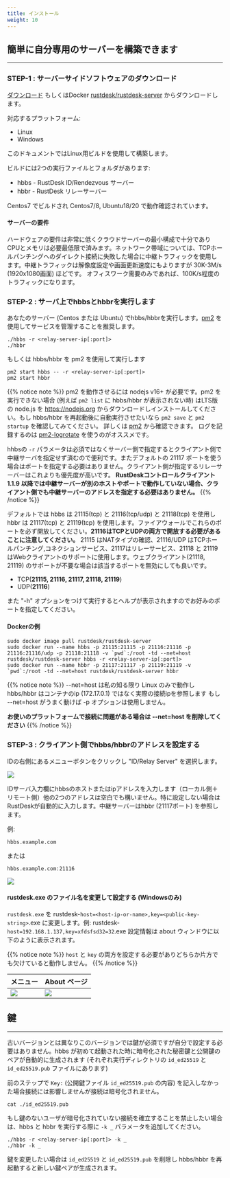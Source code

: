```yaml
---
title: インストール
weight: 10
---
```


## 簡単に自分専用のサーバーを構築できます
-----------

### STEP-1 : サーバーサイドソフトウェアのダウンロード

[ダウンロード](https://github.com/rustdesk/rustdesk-server/) もしくはDocker [rustdesk/rustdesk-server](https://hub.docker.com/r/rustdesk/rustdesk-server/tags) からダウンロードします。

対応するプラットフォーム:
  - Linux
  - Windows

このドキュメントではLinux用ビルドを使用して構築します。

ビルドには2つの実行ファイルとフォルダがあります:
   - hbbs - RustDesk ID/Rendezvous サーバー
   - hbbr - RustDesk リレーサーバー

Centos7 でビルドされ Centos7/8, Ubuntu18/20 で動作確認されています。

#### サーバーの要件
ハードウェアの要件は非常に低くクラウドサーバーの最小構成で十分でありCPUとメモリは必要最低限で済みます。ネットワーク帯域については、TCPホールパンチングへのダイレクト接続に失敗した場合に中継トラフィックを使用します。中継トラフィックは解像度設定や画面更新速度にもよりますが 30K-3M/s (1920x1080画面) ほどです。 オフィスワーク需要のみであれば、100K/s程度のトラフィックになります。


### STEP-2 : サーバ上でhbbsとhbbrを実行します

あなたのサーバー (Centos または Ubuntu) でhbbs/hbbrを実行します。[pm2](https://pm2.keymetrics.io/) を使用してサービスを管理することを推奨します。

```
./hbbs -r <relay-server-ip[:port]> 
./hbbr 
```

もしくは hbbs/hbbr を pm2 を使用して実行します

```
pm2 start hbbs -- -r <relay-server-ip[:port]> 
pm2 start hbbr 
```

<a name="demo"></a>
{{% notice note %}}
pm2 を動作させるには nodejs v16+ が必要です。pm2 を実行できない場合 (例えば `pm2 list` に hbbs/hbbr が表示されない時) はLTS版の node.js を https://nodejs.org からダウンロードしインストールしてください。もし hbbs/hbbr を再起動後に自動実行させたいなら `pm2 save` と `pm2 startup` を確認してみてください。 詳しくは [pm2](https://pm2.keymetrics.io/docs/usage/quick-start/) から確認できます。 ログを記録するのは [pm2-logrotate](https://github.com/keymetrics/pm2-logrotate) を使うのがオススメです。

hhbsの `-r` パラメータは必須ではなくサーバー側で指定するとクライアント側で中継サーバを指定せず済むので便利です。またデフォルトの 21117 ポートを使う場合はポートを指定する必要はありません。クライアント側が指定するリレーサーバーはこれよりも優先度が高いです。 **RustDeskコントロールクライアント 1.1.9 以降では中継サーバーが別のホストやポートで動作していない場合、クライアント側でも中継サーバーのアドレスを指定する必要はありません。**
{{% /notice %}}

デフォルトでは hbbs は 21115(tcp) と 21116(tcp/udp) と 21118(tcp) を使用し hbbr は 21117(tcp) と 21119(tcp) を使用します。ファイアウォールでこれらのポートを必ず開放してください。**21116はTCPとUDPの両方で開放する必要があることに注意してください。** 21115 はNATタイプの確認、21116/UDP はTCPホールパンチング,コネクションサービス、21117はリレーサービス、21118 と 21119 はWebクライアントのサポートに使用します。ウェブクライアント(21118, 21119) のサポートが不要な場合は該当するポートを無効にしても良いです。

- TCP(**21115, 21116, 21117, 21118, 21119**)
- UDP(**21116**)

また "-h" オプションをつけて実行するとヘルプが表示されますのでお好みのポートを指定してください。

#### Dockerの例

```
sudo docker image pull rustdesk/rustdesk-server
sudo docker run --name hbbs -p 21115:21115 -p 21116:21116 -p 21116:21116/udp -p 21118:21118 -v `pwd`:/root -td --net=host rustdesk/rustdesk-server hbbs -r <relay-server-ip[:port]> 
sudo docker run --name hbbr -p 21117:21117 -p 21119:21119 -v `pwd`:/root -td --net=host rustdesk/rustdesk-server hbbr 
```

<a name="net-host"></a>

{{% notice note %}}
--net=host は私の知る限り Linux のみで動作し hbbs/hbbr はコンテナのip (172.17.0.1) ではなく実際の接続ipを参照します
もし --net=host がうまく動けば -p オプションは使用しません。

**お使いのプラットフォームで接続に問題がある場合は --net=host を削除してください**
{{% /notice %}}


### STEP-3 : クライアント側でhbbs/hbbrのアドレスを設定する

IDの右側にあるメニューボタンをクリックし "ID/Relay Server" を選択します。

![](/docs/en/self-host/rustdesk-server-oss/install/images/server-set-menu.png)

IDサーバ入力欄にhbbsのホストまたはipアドレスを入力します（ローカル側＋リモート側）他の2つのアドレスは空白でも構いません。特に設定しない場合はRustDeskが自動的に入力します。中継サーバーはhbbr (21117ポート) を参照します。

例:

```
hbbs.example.com
```

または

```
hbbs.example.com:21116
```

![](/docs/en/self-host/rustdesk-server-oss/install/images/server-set-window.png)

#### rustdesk.exe のファイル名を変更して設定する (Windowsのみ)

`rustdesk.exe` を rustdesk-`host=<host-ip-or-name>,key=<public-key-string>`.exe に変更します。例: rustdesk-`host=192.168.1.137,key=xfdsfsd32=32`.exe 設定情報は about ウィンドウに以下のように表示されます。

{{% notice note %}}
`host` と `key` の両方を設定する必要がありどちらか片方でも欠けていると動作しません。
{{% /notice %}}

| メニュー | About ページ |
| -- | -- |
![](/docs/en/self-host/rustdesk-server-oss/install/images/aboutmenu.png) | ![](/docs/en/self-host/rustdesk-server-oss/install/images/lic.png) |

## 鍵
-----------
古いバージョンとは異なりこのバージョンでは鍵が必須ですが自分で設定する必要はありません。hbbs が初めて起動された時に暗号化された秘密鍵と公開鍵のペアが自動的に生成されます (それぞれ実行ディレクトリの `id_ed25519` と `id_ed25519.pub` ファイルにあります)

前のステップで `Key:` (公開鍵ファイル `id_ed25519.pub` の内容) を記入しなかった場合接続には影響しませんが接続は暗号化されません。

````
cat ./id_ed25519.pub
````

もし鍵のないユーザが暗号化されていない接続を確立することを禁止したい場合は、hbbs と hbbr を実行する際に `-k _` パラメータを追加してください。
````
./hbbs -r <relay-server-ip[:port]> -k _
./hbbr -k _
````

鍵を変更したい場合は `id_ed25519` と `id_ed25519.pub` を削除し hbbs/hbbr を再起動すると新しい鍵ペアが生成されます。
